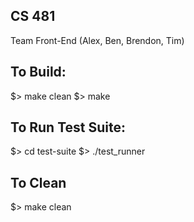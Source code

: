 ## CS 481 
Team Front-End (Alex, Ben, Brendon, Tim)

## To Build:
$> make clean
$> make

## To Run Test Suite:
$> cd test-suite
$> ./test_runner

## To Clean 
$> make clean
